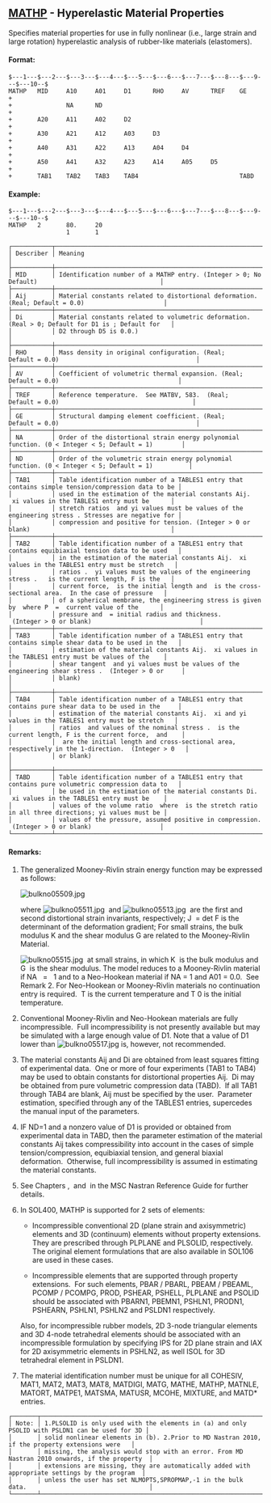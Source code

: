 ## [MATHP](https://nexus.hexagon.com/documentationcenter/bundle/MSC_Nastran_2022.4/page/Nastran_Combined_Book/qrg/bulkno/TOC.MATHP.xhtml) - Hyperelastic Material Properties

Specifies material properties for use in fully nonlinear (i.e., large strain and large rotation) hyperelastic analysis of rubber-like materials (elastomers).

#### Format:

```nastran
$---1---$---2---$---3---$---4---$---5---$---6---$---7---$---8---$---9---$---10--$
MATHP   MID     A10     A01     D1      RHO     AV      TREF    GE      +       
+               NA      ND                                              +       
+       A20     A11     A02     D2                                      +       
+       A30     A21     A12     A03     D3                              +       
+       A40     A31     A22     A13     A04     D4                      +       
+       A50     A41     A32     A23     A14     A05     D5              +       
+       TAB1    TAB2    TAB3    TAB4                            TABD            
```

#### Example:

```nastran
$---1---$---2---$---3---$---4---$---5---$---6---$---7---$---8---$---9---$---10--$
MATHP   2       80.     20                                                      
                1       1                                                       
```

```text
┌───────────┬────────────────────────────────────────────────────────────────────────────────────────────────────┐
│ Describer │ Meaning                                                                                            │
├───────────┼────────────────────────────────────────────────────────────────────────────────────────────────────┤
│ MID       │ Identification number of a MATHP entry. (Integer > 0; No Default)                                  │
├───────────┼────────────────────────────────────────────────────────────────────────────────────────────────────┤
│ Aij       │ Material constants related to distortional deformation. (Real; Default = 0.0)                      │
├───────────┼────────────────────────────────────────────────────────────────────────────────────────────────────┤
│ Di        │ Material constants related to volumetric deformation. (Real > 0; Default for D1 is ; Default for   │
│           │ D2 through D5 is 0.0.)                                                                             │
├───────────┼────────────────────────────────────────────────────────────────────────────────────────────────────┤
│ RHO       │ Mass density in original configuration. (Real; Default = 0.0)                                      │
├───────────┼────────────────────────────────────────────────────────────────────────────────────────────────────┤
│ AV        │ Coefficient of volumetric thermal expansion. (Real; Default = 0.0)                                 │
├───────────┼────────────────────────────────────────────────────────────────────────────────────────────────────┤
│ TREF      │ Reference temperature.  See MATBV, 583.  (Real; Default = 0.0)                                     │
├───────────┼────────────────────────────────────────────────────────────────────────────────────────────────────┤
│ GE        │ Structural damping element coefficient. (Real; Default = 0.0)                                      │
├───────────┼────────────────────────────────────────────────────────────────────────────────────────────────────┤
│ NA        │ Order of the distortional strain energy polynomial function. (0 < Integer < 5; Default = 1)        │
├───────────┼────────────────────────────────────────────────────────────────────────────────────────────────────┤
│ ND        │ Order of the volumetric strain energy polynomial function. (0 < Integer < 5; Default = 1)          │
├───────────┼────────────────────────────────────────────────────────────────────────────────────────────────────┤
│ TAB1      │ Table identification number of a TABLES1 entry that contains simple tension/compression data to be │
│           │ used in the estimation of the material constants Aij.  xi values in the TABLES1 entry must be      │
│           │ stretch ratios  and yi values must be values of the engineering stress . Stresses are negative for │
│           │ compression and positive for tension. (Integer > 0 or blank)                                       │
├───────────┼────────────────────────────────────────────────────────────────────────────────────────────────────┤
│ TAB2      │ Table identification number of a TABLES1 entry that contains equibiaxial tension data to be used   │
│           │ in the estimation of the material constants Aij.  xi values in the TABLES1 entry must be stretch   │
│           │ ratios .  yi values must be values of the engineering stress .   is the current length, F is the   │
│           │ current force,  is the initial length and  is the cross-sectional area.  In the case of pressure   │
│           │ of a spherical membrane, the engineering stress is given by  where P  =  current value of the      │
│           │ pressure and  = initial radius and thickness.  (Integer > 0 or blank)                              │
├───────────┼────────────────────────────────────────────────────────────────────────────────────────────────────┤
│ TAB3      │ Table identification number of a TABLES1 entry that contains simple shear data to be used in the   │
│           │ estimation of the material constants Aij.  xi values in the TABLES1 entry must be values of the    │
│           │ shear tangent  and yi values must be values of the engineering shear stress .  (Integer > 0 or     │
│           │ blank)                                                                                             │
├───────────┼────────────────────────────────────────────────────────────────────────────────────────────────────┤
│ TAB4      │ Table identification number of a TABLES1 entry that contains pure shear data to be used in the     │
│           │ estimation of the material constants Aij.  xi and yi values in the TABLES1 entry must be stretch   │
│           │ ratios  and values of the nominal stress .  is the current length, F is the current force,  and    │
│           │  are the initial length and cross-sectional area, respectively in the 1-direction.  (Integer > 0   │
│           │ or blank)                                                                                          │
├───────────┼────────────────────────────────────────────────────────────────────────────────────────────────────┤
│ TABD      │ Table identification number of a TABLES1 entry that contains pure volumetric compression data to   │
│           │ be used in the estimation of the material constants Di.  xi values in the TABLES1 entry must be    │
│           │ values of the volume ratio  where  is the stretch ratio in all three directions; yi values must be │
│           │ values of the pressure, assumed positive in compression.  (Integer > 0 or blank)                   │
└───────────┴────────────────────────────────────────────────────────────────────────────────────────────────────┘
```

#### Remarks:

1. The generalized Mooney-Rivlin strain energy function may be expressed as follows:

     ![bulkno05509.jpg](https://help-be.hexagonmi.com/bundle/MSC_Nastran_2022.4/page/Nastran_Combined_Book/qrg/bulkno/../../../assets/bulkno05509.jpg?_LANG=enus)  

     where  ![bulkno05511.jpg](https://help-be.hexagonmi.com/bundle/MSC_Nastran_2022.4/page/Nastran_Combined_Book/qrg/bulkno/../../../assets/bulkno05511.jpg?_LANG=enus)  and  ![bulkno05513.jpg](https://help-be.hexagonmi.com/bundle/MSC_Nastran_2022.4/page/Nastran_Combined_Book/qrg/bulkno/../../../assets/bulkno05513.jpg?_LANG=enus)  are the first and second distortional strain invariants, respectively;  J  = det  F  is the determinant of the deformation gradient; For small strains, the bulk modulus K and the shear modulus G are related to the Mooney-Rivlin Material.

     ![bulkno05515.jpg](https://help-be.hexagonmi.com/bundle/MSC_Nastran_2022.4/page/Nastran_Combined_Book/qrg/bulkno/../../../assets/bulkno05515.jpg?_LANG=enus)  at small strains, in which  K  is the bulk modulus and  G  is the shear modulus. The model reduces to a Mooney-Rivlin material if NA   =   1 and to a Neo-Hookean material if NA = 1 and A01 = 0.0.  See Remark  2.  For Neo-Hookean or Mooney-Rivlin materials no continuation entry is required.  T is the current temperature and T 0  is the initial temperature.

2. Conventional Mooney-Rivlin and Neo-Hookean materials are fully incompressible.  Full incompressibility is not presently available but may be simulated with a large enough value of D1. Note that a value of D1 lower than  ![bulkno05517.jpg](https://help-be.hexagonmi.com/bundle/MSC_Nastran_2022.4/page/Nastran_Combined_Book/qrg/bulkno/../../../assets/bulkno05517.jpg?_LANG=enus)  is, however, not recommended.

3. The material constants Aij and Di are obtained from least squares fitting of experimental data.  One or more of four experiments (TAB1 to TAB4) may be used to obtain constants for distortional properties Aij.  Di may be obtained from pure volumetric compression data (TABD).  If all TAB1 through TAB4 are blank, Aij must be specified by the user.  Parameter estimation, specified through any of the TABLES1 entries, supercedes the manual input of the parameters.

4. IF ND=1 and a nonzero value of D1 is provided or obtained from experimental data in TABD, then the parameter estimation of the material constants Aij takes compressibility into account in the cases of simple tension/compression, equibiaxial tension, and general biaxial deformation.  Otherwise, full incompressibility is assumed in estimating the material constants.

5. See Chapters  ,   and   in the  MSC Nastran Reference Guide  for further details.

6. In SOL400, MATHP is supported for 2 sets of elements:

    - Incompressible conventional 2D (plane strain and axisymmetric) elements and 3D (continuum) elements without property extensions. They are prescribed through PLPLANE and PLSOLID, respectively. The original element formulations that are also available in SOL106 are used in these cases.

    - Incompressible elements that are supported through property extensions.  For such elements, PBAR / PBARL, PBEAM / PBEAML, PCOMP / PCOMPG, PROD, PSHEAR, PSHELL, PLPLANE and PSOLID should be associated with PBARN1, PBEMN1, PSHLN1, PRODN1, PSHEARN, PSHLN1, PSHLN2 and PSLDN1 respectively.

    Also, for incompressible rubber models, 2D 3-node triangular elements and 3D 4-node tetrahedral elements should be associated with an incompressible formulation by specifying IPS for 2D plane strain and IAX for 2D axisymmetric elements in PSHLN2, as well ISOL for 3D tetrahedral element in PSLDN1.

7. The material identification number must be unique for all COHESIV, MAT1, MAT2, MAT3, MAT8, MATDIGI, MATG, MATHE, MATHP, MATNLE, MATORT, MATPE1, MATSMA, MATUSR, MCOHE, MIXTURE, and MATD* entries.

```text
┌───────┬────────────────────────────────────────────────────────────────────────────────────────────────┐
│ Note: │ 1.PLSOLID is only used with the elements in (a) and only PSOLID with PSLDN1 can be used for 3D │
│       │ solid nonlinear elements in (b). 2.Prior to MD Nastran 2010, if the property extensions were   │
│       │ missing, the analysis would stop with an error. From MD Nastran 2010 onwards, if the property  │
│       │ extensions are missing, they are automatically added with appropriate settings by the program  │
│       │ unless the user has set NLMOPTS,SPROPMAP,-1 in the bulk data.                                  │
└───────┴────────────────────────────────────────────────────────────────────────────────────────────────┘
```
